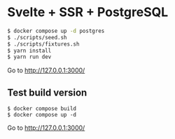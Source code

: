 # Svelte + SSR + PostgreSQL

```sh
$ docker compose up -d postgres
$ ./scripts/seed.sh
$ ./scripts/fixtures.sh
$ yarn install
$ yarn run dev
```

Go to http://127.0.0.1:3000/

## Test build version

```
$ docker compose build
$ docker compose up -d
```

Go to http://127.0.0.1:3000/

